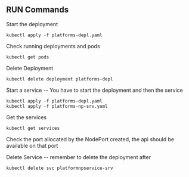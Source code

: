 ## RUN Commands

Start the deployment
```
kubectl apply -f platforms-depl.yaml 
```

Check running deployments and pods
```kubectl get deployments
kubectl get pods
```

Delete Deployment
```
kubectl delete deployment platforms-depl
```

Start a service
-- You have to start the deployment and then the service 
```
kubectl apply -f platforms-depl.yaml
kubectl apply -f platforms-np-srv.yaml  
```

Get the services
```
kubectl get services
```
Check the port allocated by the NodePort created, the api should be available on that port

Delete Service -- remember to delete the deployment after
```
kubectl delete svc platformnpservice-srv 
```
